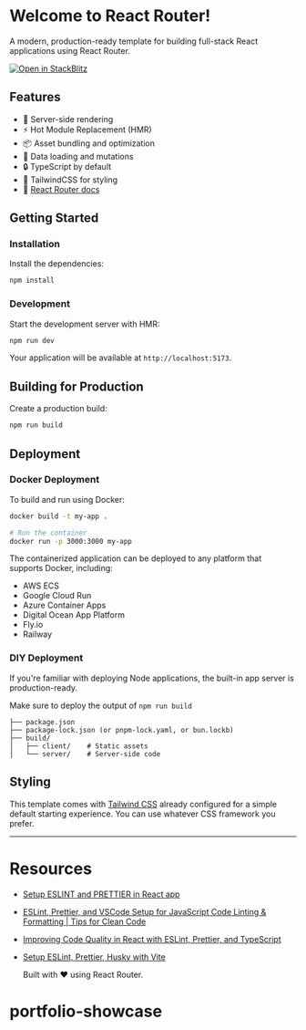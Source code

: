# Welcome to React Router!

A modern, production-ready template for building full-stack React applications using React Router.

[![Open in StackBlitz](https://developer.stackblitz.com/img/open_in_stackblitz.svg)](https://stackblitz.com/github/remix-run/react-router-templates/tree/main/default)

## Features

- 🚀 Server-side rendering
- ⚡️ Hot Module Replacement (HMR)
- 📦 Asset bundling and optimization
- 🔄 Data loading and mutations
- 🔒 TypeScript by default
- 🎉 TailwindCSS for styling
- 📖 [React Router docs](https://reactrouter.com/)

## Getting Started

### Installation

Install the dependencies:

```bash
npm install
```

### Development

Start the development server with HMR:

```bash
npm run dev
```

Your application will be available at `http://localhost:5173`.

## Building for Production

Create a production build:

```bash
npm run build
```

## Deployment

### Docker Deployment

To build and run using Docker:

```bash
docker build -t my-app .

# Run the container
docker run -p 3000:3000 my-app
```

The containerized application can be deployed to any platform that supports Docker, including:

- AWS ECS
- Google Cloud Run
- Azure Container Apps
- Digital Ocean App Platform
- Fly.io
- Railway

### DIY Deployment

If you're familiar with deploying Node applications, the built-in app server is production-ready.

Make sure to deploy the output of `npm run build`

```
├── package.json
├── package-lock.json (or pnpm-lock.yaml, or bun.lockb)
├── build/
│   ├── client/    # Static assets
│   └── server/    # Server-side code
```

## Styling

This template comes with [Tailwind CSS](https://tailwindcss.com/) already configured for a simple default starting experience. You can use whatever CSS framework you prefer.

---

# Resources

- [Setup ESLINT and PRETTIER in React app](https://dev.to/knowankit/setup-eslint-and-prettier-in-react-app-357b)

- [ESLint, Prettier, and VSCode Setup for JavaScript Code Linting & Formatting | Tips for Clean Code](https://youtu.be/F0IrHtPo-Ec?si=vQoVD7ngXCsGeerj)

- [Improving Code Quality in React with ESLint, Prettier, and TypeScript](https://medium.com/globant/improving-code-quality-in-react-with-eslint-prettier-and-typescript-86635033d803)

- [Setup ESLint, Prettier, Husky with Vite](https://dev.to/leon740/setup-eslint-prettier-husky-with-vite-860)

  Built with ❤️ using React Router.
# portfolio-showcase
